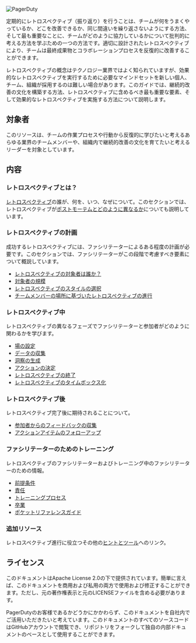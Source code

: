 ![PagerDuty](/assets/images/headers/Retros-Title.png)

定期的にレトロスペクティブ（振り返り）を行うことは、チームが何をうまくやっているか、どこを改善できるか、同じ間違いを繰り返さないようにする方法、そして最も重要なことに、チームがどのように協力しているかについて批判的に考える方法を学ぶための一つの方法です。適切に設計されたレトロスペクティブにより、チームは最終成果物とコラボレーションプロセスを反復的に改善することができます。

レトロスペクティブの概念はテクノロジー業界ではよく知られていますが、効果的なレトロスペクティブを実行するために必要なマインドセットを新しい個人、チーム、組織が採用するのは難しい場合があります。このガイドでは、継続的改善の文化を構築する方法、レトロスペクティブに含めるべき最も重要な要素、そして効果的なレトロスペクティブを実施する方法について説明します。

## 対象者
このリソースは、チームの作業プロセスや行動から反復的に学びたいと考えるあらゆる業界のチームメンバーや、組織内で継続的改善の文化を育てたいと考えるリーダーを対象としています。

## 内容

### レトロスペクティブとは？
[レトロスペクティブ](getting_started.md)の誰が、何を、いつ、なぜについて。このセクションでは、レトロスペクティブが[ポストモーテムとどのように異なるか](getting_started.md#the-differences-between-retrospectives-and-postmortems)についても説明しています。

### レトロスペクティブの計画
成功するレトロスペクティブには、ファシリテーターによるある程度の計画が必要です。このセクションでは、ファシリテーターがこの段階で考慮すべき要素について概説しています。

- [レトロスペクティブの対象者は誰か？](planning.md#whos-the-retrospective-audience)
- [対象者の規模](planning.md#audience-size)
- [レトロスペクティブのスタイルの選択](planning.md#choosing-a-retrospective-style)
- [チームメンバーの場所に基づいたレトロスペクティブの進行](planning.md#facilitating-retrospectives-based-on-team-member-locations)

### レトロスペクティブ中
レトロスペクティブの異なるフェーズでファシリテーターと参加者がどのように関わるかを学びます。

- [場の設定](during.md#setting-the-stage)
- [データの収集](during.md#gathering-data)
- [洞察の生成](during.md#generating-insights)
- [アクションの決定](during.md#deciding-on-action)
- [レトロスペクティブの終了](during.md#closing-the-retrospective)
- [レトロスペクティブのタイムボックス化](during.md#timeboxing-the-retrospective)

### レトロスペクティブ後
レトロスペクティブ完了後に期待されることについて。

- [参加者からのフィードバックの収集](after.md#gathering-feedback-from-participants)
- [アクションアイテムのフォローアップ](after.md#following-up-on-action-items)

### ファシリテーターのためのトレーニング
レトロスペクティブのファシリテーターおよびトレーニング中のファシリテーターのための情報。

- [前提条件](facilitator_training.md#prerequisites)
- [責任](facilitator_training.md#responsibilities)
- [トレーニングプロセス](facilitator_training.md#training-process)
- [卒業](facilitator_training.md#graduation)
- [ポケットリファレンスガイド](facilitator_training.md#pocket-reference-guide)

### 追加リソース
レトロスペクティブ進行に役立つその他の[ヒントとツール](resources.md)へのリンク。

## ライセンス
このドキュメントはApache License 2.0の下で提供されています。簡単に言えば、このドキュメントを商用および私用の両方で使用および修正することができます。ただし、元の著作権表示と元のLICENSEファイルを含める必要があります。

PagerDutyのお客様であるかどうかにかかわらず、このドキュメントを自社内でご活用いただきたいと考えています。このドキュメントのすべてのソースコードはGitHubアカウントで閲覧でき、リポジトリをフォークして独自の内部ドキュメントのベースとして使用することができます。
